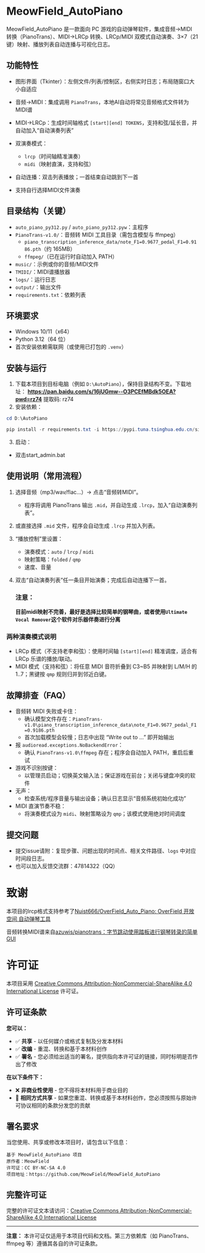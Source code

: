 # MeowField_AutoPiano

MeowField_AutoPiano 是一款面向 PC 游戏的自动弹琴软件，集成音频→MIDI 转换（PianoTrans）、MIDI→LRCp 转换、LRCp/MIDI 双模式自动演奏、3×7（21 键）映射、播放列表自动连播与可视化日志。



## 功能特性
- 图形界面（Tkinter）：左侧文件/列表/控制区，右侧实时日志；布局随窗口大小自适应
- 音频→MIDI：集成调用 `PianoTrans`，本地AI自动将常见音频格式文件转为MIDI谱

- MIDI→LRCp：生成时间轴格式 `[start][end] TOKENS`，支持和弦/延长音，并自动加入“自动演奏列表”
- 双演奏模式：
  - `lrcp`（时间轴精准演奏）
  - `midi`（映射直演，支持和弦）
- 自动连播：双击列表播放；一首结束自动跳到下一首
- 支持自行选择MIDI文件演奏

## 目录结构（关键）
- `auto_piano_py312.py` / `auto_piano_py312.pyw`：主程序
- `PianoTrans-v1.0/`：音频转 MIDI 工具目录（需包含模型与 ffmpeg）
  - `piano_transcription_inference_data/note_F1=0.9677_pedal_F1=0.9186.pth`（约 165MB）
  - `ffmpeg/`（已在运行时自动加入 PATH）
- `music/`：示例或你的音频/MIDI文件
- `TMIDI/`：MIDI谱播放器
- `logs/`：运行日志
- `output/`：输出文件
- `requirements.txt`：依赖列表

## 环境要求
- Windows 10/11（x64）
- Python 3.12（64 位）
- 首次安装依赖需联网（或使用已打包的 `.venv`）

## 安装与运行
1) 下载本项目到目标电脑（例如 `D:\AutoPiano`），保持目录结构不变。下载地址： **https://pan.baidu.com/s/16jUGmw--O3PCEfMBdk5OEA?pwd=rz74**  提取码: rz74 
2) 安装依赖：
```powershell
cd D:\AutoPiano

pip install -r requirements.txt -i https://pypi.tuna.tsinghua.edu.cn/simple
```
3) 启动：
- 双击start_admin.bat



## 使用说明（常用流程）
1. 选择音频（mp3/wav/flac…）→ 点击“音频转MIDI”。
   - 程序将调用 PianoTrans 输出 `.mid`，并自动生成 `.lrcp`，加入“自动演奏列表”。

2. 或直接选择 `.mid` 文件，程序会自动生成 `.lrcp` 并加入列表。

3. “播放控制”里设置：
   - 演奏模式：`auto` / `lrcp` / `midi`
   - 映射策略：`folded` / `qmp`
   - 速度、音量

4. 双击“自动演奏列表”任一条目开始演奏；完成后自动连播下一首。

   ### 注意：

   **目前midi映射不完善，最好是选择比较简单的钢琴曲，或者使用`Ultimate Vocal Remover`这个软件对乐器伴奏进行分离**

### 两种演奏模式说明
- LRCp 模式（不支持老李和弦）：使用时间轴 `[start][end]` 精准调度，适合有 LRCp 乐谱的播放/联动。
- MIDI 模式（支持和弦）：将任意 MIDI 音符折叠到 C3~B5 并映射到 L/M/H 的 1..7；黑键按 `qmp` 规则归并到邻近白键。

## 故障排查（FAQ）
- 音频转 MIDI 失败或卡住：
  - 确认模型文件存在：`PianoTrans-v1.0\piano_transcription_inference_data\note_F1=0.9677_pedal_F1=0.9186.pth`
  - 首次加载模型会较慢；日志中出现 “Write out to …” 即开始输出
- 报 `audioread.exceptions.NoBackendError`：
  - 确认 `PianoTrans-v1.0\ffmpeg` 存在；程序会自动加入 PATH，重启后重试
- 游戏不识别按键：
  - 以管理员启动；切换英文输入法；保证游戏在前台；关闭与键盘冲突的软件
- 无声：
  - 检查系统/程序音量与输出设备；确认日志显示“音频系统初始化成功”
- MIDI 直演节奏不稳：
  - 将演奏模式设为 `midi`、映射策略设为 `qmp`；该模式使用绝对时间调度

## 提交问题
- 提交issue请附：复现步骤、问题出现的时间点、相关文件路径、`logs` 中对应时间段日志。
- 也可以加入反馈交流群：47814322（QQ）

# 致谢

本项目的lrcp格式支持参考了[Nuist666/OverField_Auto_Piano: OverField 开放空间 自动弹琴工具](https://github.com/Nuist666/OverField_Auto_Piano)

音频转换MIDI谱来自[azuwis/pianotrans：字节跳动使用踏板进行钢琴转录的简单 GUI](https://github.com/azuwis/pianotrans)

# 许可证

本项目采用 [Creative Commons Attribution-NonCommercial-ShareAlike 4.0 International License](https://creativecommons.org/licenses/by-nc-sa/4.0/) 许可证。

## 许可证条款

**您可以：**
- ✅ **共享** - 以任何媒介或格式复制及分发本材料
- ✅ **改编** - 重混、转换和基于本材料创作
- ✅ **署名** - 您必须给出适当的署名，提供指向本许可证的链接，同时标明是否作出了修改

**在以下条件下：**
- ❌ **非商业性使用** - 您不得将本材料用于商业目的
- 🔄 **相同方式共享** - 如果您重混、转换或基于本材料创作，您必须按照与原始许可协议相同的条款分发您的贡献

## 署名要求

当您使用、共享或修改本项目时，请包含以下信息：

```
基于 MeowField_AutoPiano 项目
原作者：MeowField
许可证：CC BY-NC-SA 4.0
项目地址：https://github.com/MeowField/MeowField_AutoPiano
```

## 完整许可证

完整的许可证文本请访问：[Creative Commons Attribution-NonCommercial-ShareAlike 4.0 International License](https://creativecommons.org/licenses/by-nc-sa/4.0/legalcode)

---

**注意：** 本许可证仅适用于本项目代码和文档。第三方依赖库（如 PianoTrans、ffmpeg 等）遵循其各自的许可证条款。
